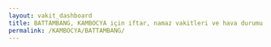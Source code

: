 ```yaml
---
layout: vakit_dashboard
title: BATTAMBANG, KAMBOCYA için iftar, namaz vakitleri ve hava durumu - ilçe/eyalet seç
permalink: /KAMBOCYA/BATTAMBANG/
---
```


<script type="text/javascript">
  var GLOBAL_COUNTRY = 'KAMBOCYA';
  var GLOBAL_CITY = 'BATTAMBANG';
  var GLOBAL_STATE = '';
  var lat = 72;
  var lon = 21;
</script>
